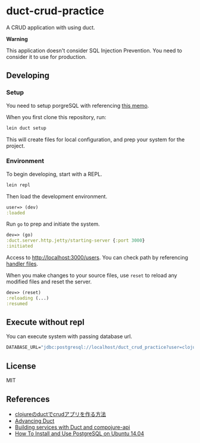 # duct-crud-practice

A CRUD application with using duct.

**Warning**

This application doesn't consider SQL Injection Prevention.
You need to consider it to use for production.

## Developing

### Setup

You need to setup porgreSQL with referencing [this memo](./memo.md).

When you first clone this repository, run:

```sh
lein duct setup
```

This will create files for local configuration, and prep your system
for the project.

### Environment

To begin developing, start with a REPL.

```sh
lein repl
```

Then load the development environment.

```clojure
user=> (dev)
:loaded
```

Run `go` to prep and initiate the system.

```clojure
dev=> (go)
:duct.server.http.jetty/starting-server {:port 3000}
:initiated
```

Access to <http://localhost:3000/users>.
You can check path by referencing [handler files](src/duct_crud_practice/handler).

When you make changes to your source files, use `reset` to reload any
modified files and reset the server.

```clojure
dev=> (reset)
:reloading (...)
:resumed
```

## Execute without repl

You can execute system with passing database url.

```clojure
DATABASE_URL="jdbc:postgresql://localhost/duct_crud_practice?user=clojure_user&password=secret" lein run
```

## License

MIT

## References
- [clojureのductでcrudアプリを作る方法](http://asukiaaa.blogspot.jp/2017/12/clojureductcrud.html)
- [Advancing Duct](https://www.booleanknot.com/blog/2017/05/09/advancing-duct.html)
- [Building services with Duct and compojure-api](https://yogthos.net/posts/2015-10-01-Compojure-API.html)
- [How To Install and Use PostgreSQL on Ubuntu 14.04](https://www.digitalocean.com/community/tutorials/how-to-install-and-use-postgresql-on-ubuntu-14-04)
